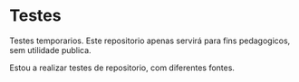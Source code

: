 # Testes
Testes temporarios.
Este repositorio apenas servirá para fins pedagogicos, sem utilidade publica.

Estou a realizar testes de repositorio, com diferentes fontes.